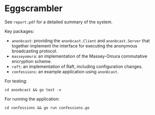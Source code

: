 # Eggscrambler

See `report.pdf` for a detailed summary of the system.

Key packages:
- `anonbcast`: providing the `anonbcast.Client` and `anonbcast.Server` that together implement the interface for executing the anonymous broadcasting protocol.
- `masseyomura`: an implementation of the Massey-Omura commutative encryption scheme.
- `raft`: an implementation of Raft, including configuration changes.
- `confessions`: an example application using `anonbcast`.

For testing:
```
cd anonbcast && go test -v
```

For running the application:
```
cd confessions && go run confessions.go
```
